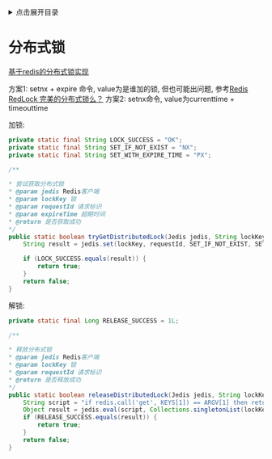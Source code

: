 <details>
<summary>点击展开目录</summary>
<!-- TOC -->

- [分布式锁](#分布式锁)

<!-- /TOC -->
</details>

# 分布式锁

[基于redis的分布式锁实现](https://juejin.im/entry/5a502ac2518825732b19a595)

方案1: setnx + expire 命令, value为是谁加的锁, 但也可能出问题, 参考[Redis RedLock 完美的分布式锁么？](https://www.xilidou.com/2017/10/29/Redis-RedLock-%E5%AE%8C%E7%BE%8E%E7%9A%84%E5%88%86%E5%B8%83%E5%BC%8F%E9%94%81%E4%B9%88%EF%BC%9F/)
方案2: setnx命令, value为currenttime + timeouttime

加锁:
```Java
private static final String LOCK_SUCCESS = "OK";
private static final String SET_IF_NOT_EXIST = "NX";
private static final String SET_WITH_EXPIRE_TIME = "PX";

/**

* 尝试获取分布式锁
* @param jedis Redis客户端
* @param lockKey 锁
* @param requestId 请求标识
* @param expireTime 超期时间
* @return 是否获取成功
*/
public static boolean tryGetDistributedLock(Jedis jedis, String lockKey, String requestId, int expireTime) {
    String result = jedis.set(lockKey, requestId, SET_IF_NOT_EXIST, SET_WITH_EXPIRE_TIME, expireTime);

    if (LOCK_SUCCESS.equals(result)) {
        return true;
    }
    return false;
}
```

解锁:
```Java
private static final Long RELEASE_SUCCESS = 1L;

/**

* 释放分布式锁
* @param jedis Redis客户端
* @param lockKey 锁
* @param requestId 请求标识
* @return 是否释放成功
*/
public static boolean releaseDistributedLock(Jedis jedis, String lockKey, String requestId) {
    String script = "if redis.call('get', KEYS[1]) == ARGV[1] then return redis.call('del', KEYS[1]) else return 0 end";
    Object result = jedis.eval(script, Collections.singletonList(lockKey), Collections.singletonList(requestId));
    if (RELEASE_SUCCESS.equals(result)) {
        return true;
    }
    return false;
}
```

